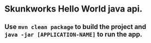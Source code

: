 Skunkworks Hello World java api.
======================================

## Use `mvn clean package` to build the project and `java -jar [APPLICATION-NAME]` to run the app. 


